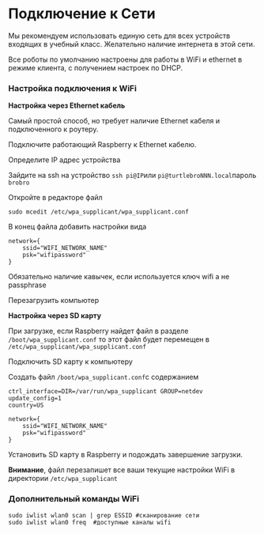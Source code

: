 # Подключение к Сети

Мы рекомендуем использовать единую сеть для всех устройств входящих в учебный класс. Желательно наличие интернета в этой сети.

Все роботы по умолчанию настроены для работы в WiFi и ethernet в режиме клиента, с получением настроек по DHCP.

### Настройка подключения к WiFi

**Настройка через Ethernet кабель**

Самый простой способ, но требует наличие Ethernet кабеля и подключенного к роутеру.

Подключите работающий Raspberry к Ethernet кабелю.

Определите IP адрес устройства

Зайдите на ssh на устройство `ssh pi@IP`или `pi@turtlebroNNN.local`пароль `brobro`

Откройте в редакторе файл

```text
sudo mcedit /etc/wpa_supplicant/wpa_supplicant.conf
```

В конец файла добавить настройки вида

```text
network={
    ssid="WIFI_NETWORK_NAME"
    psk="wifipassword"
}
```

Обязательно наличие кавычек, если используется ключ wifi а не passphrase

Перезагрузить компьютер

**Настройка через SD карту**

При загрузке, если Raspberry найдет файл в разделе `/boot/wpa_supplicant.conf` то этот файл будет перемещен в `/etc/wpa_supplicant/wpa_supplicant.conf`

Подключить SD карту к компьютеру

Создать файл `/boot/wpa_supplicant.conf`с содержанием

```text
ctrl_interface=DIR=/var/run/wpa_supplicant GROUP=netdev
update_config=1
country=US

network={
    ssid="WIFI_NETWORK_NAME"
    psk="wifipassword"
}
```

Установить SD карту в Raspberry и подождать завершение загрузки.

**Внимание**, файл перезапишет все ваши текущие настройки WiFi в директории `/etc/wpa_supplicant`

### Дополнительный команды WiFi

```text
sudo iwlist wlan0 scan | grep ESSID #сканирование сети
sudo iwlist wlan0 freq  #доступные каналы wifi
```
